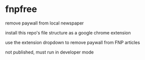 # fnpfree
remove paywall from local newspaper

install this repo's file structure as a google chrome extension

use the extension dropdown to remove paywall from FNP articles

not published, must run in developer mode
